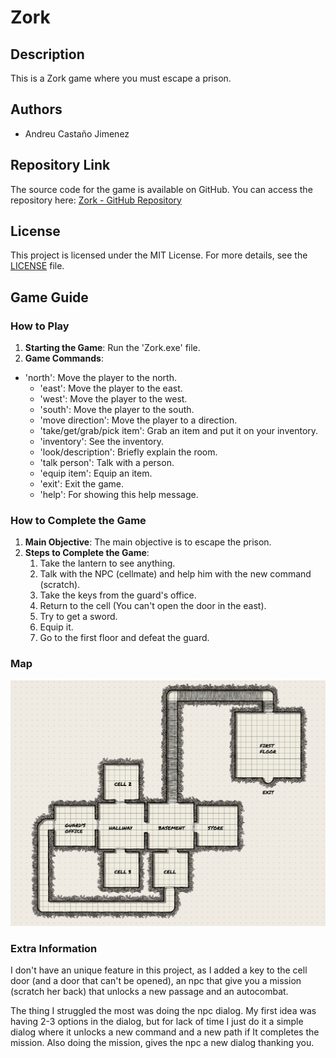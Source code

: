 # Zork

## Description
This is a Zork game where you must escape a prison.

## Authors
- Andreu Castaño Jimenez

## Repository Link
The source code for the game is available on GitHub. You can access the repository here:
[Zork - GitHub Repository](https://github.com/andreucastano01/Zork)

## License
This project is licensed under the MIT License. For more details, see the [LICENSE](LICENSE) file.

## Game Guide

### How to Play
1. **Starting the Game**: Run the 'Zork.exe' file.
2. **Game Commands**:
  - 'north': Move the player to the north.
	- 'east': Move the player to the east.
	- 'west': Move the player to the west.
	- 'south': Move the player to the south.
	- 'move direction': Move the player to a direction.
	- 'take/get/grab/pick item': Grab an item and put it on your inventory.
	- 'inventory': See the inventory.
	- 'look/description': Briefly explain the room.
	- 'talk person': Talk with a person.
	- 'equip item': Equip an item.
	- 'exit': Exit the game.
	- 'help': For showing this help message.

### How to Complete the Game
1. **Main Objective**: The main objective is to escape the prison.
2. **Steps to Complete the Game**:
    1. Take the lantern to see anything.
    2. Talk with the NPC (cellmate) and help him with the new command (scratch).
    3. Take the keys from the guard's office.
    4. Return to the cell (You can't open the door in the east).
    5. Try to get a sword.
    6. Equip it.
    7. Go to the first floor and defeat the guard.

### Map

![Map](map.PNG)

### Extra Information

I don't have an unique feature in this project, as I added a key to the cell door (and a door that can't be opened), an npc that give you a mission (scratch her back) that unlocks a new passage and an autocombat.

The thing I struggled the most was doing the npc dialog. My first idea was having 2-3 options in the dialog, but for lack of time I just do it a simple dialog where it unlocks a new command and a new path if It completes the mission. Also doing the mission, gives the npc a new dialog thanking you.
